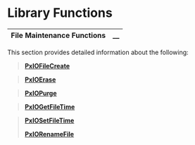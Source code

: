 # Library Functions

**File Maintenance Functions** |  **__**  
---|---  
  
This section provides detailed information about the following:

> **[PxIOFileCreate](PxIOFileCreate.md)**

> **[PxIOErase](PxIOErase.md)**

> **[PxIOPurge](PxIOPurge.md)**

> **[PxIOGetFileTime](PxIOGetFileTime.md)**

> **[PxIOSetFileTime](PxIOSetFileTime.md)**
> 
> **[PxIORenameFile](PxIORenameFile.md)**
